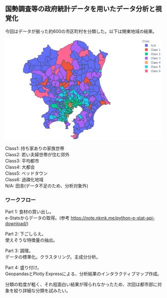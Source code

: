 ## 国勢調査等の政府統計データを用いたデータ分析と視覚化
今回はデータが揃った約600の市区町村を分類した。以下は関東地域の結果。<br>

![demo](https://github.com/Jun-Tam/JapaneseCensusAnalysis/raw/master/figure/関東.png)

Class1: 持ち家ありの家族世帯<br>
Class2: 若い夫婦世帯が住む郊外<br>
Class3: 平均都市<br>
Class4: 大都会<br>
Class5: ベッドタウン<br>
Class6: 過疎化地域<br>
N/A: 田舎(データ不足のため、分析対象外)<br>


### ワークフロー
Part 1: 食材の買い出し。<br>
e-Statsからデータの取得。(参考 https://note.nkmk.me/python-e-stat-api-download/)<br>

Part 2: 下ごしらえ。<br>
使えそうな特徴量の抽出。<br>

Part 3: 調理。<br>
データの標準化。クラスタリング。主成分分析。<br>

Part 4: 盛り付け。<br>
GeopandasとPlotly Expressによる、分析結果のインタラクティブマップ作成。<br>



分類の粒度が粗く、それ程面白い結果が得られなかったため、次回は都市部に対象を絞り詳細な分類を試みたい。
